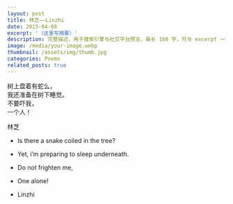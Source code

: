 ```yaml
---
layout: post
title: 林芝——Linzhi
date: 2015-04-08
excerpt: '（这里写摘要）'
description: 完整描述，用于搜索引擎与社交平台预览，最长 160 字，可与 excerpt 一致
image: /media/your-image.webp
thumbnail: /assets/img/thumb.jpg
categories: Poems
related_posts: true
---
```


树上盘着有蛇么，  
我还准备在树下睡觉。  
不要吓我，  
一个人！

林芝

- Is there a snake coiled in the tree?
- Yet, i’m preparing to sleep underneath.
- Do not frighten me,
- One alone!

- Linzhi